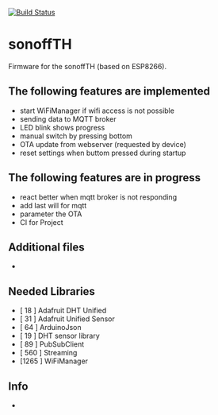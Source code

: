 [![Build Status](https://travis-ci.org/jipp/sonoffTH.svg?branch=master)](https://travis-ci.org/jipp/sonoffTH)

# sonoffTH
Firmware for the sonoffTH (based on ESP8266).

## The following features are implemented
* start WiFiManager if wifi access is not possible
* sending data to MQTT broker
* LED blink shows progress
* manual switch by pressing bottom
* OTA update from webserver (requested by device)
* reset settings when buttom pressed during startup

## The following features are in progress
* react better when mqtt broker is not responding
* add last will for mqtt
* parameter the OTA
* CI for Project

## Additional files
-

## Needed Libraries
* [ 18  ] Adafruit DHT Unified
* [ 31  ] Adafruit Unified Sensor
* [ 64  ] ArduinoJson
* [ 19  ] DHT sensor library
* [ 89  ] PubSubClient
* [ 560 ] Streaming
* [1265 ] WiFiManager

## Info
-

